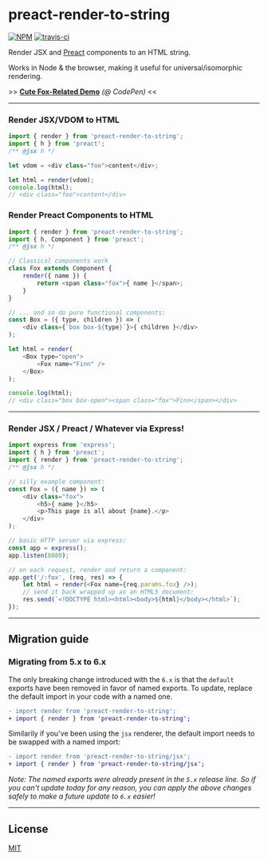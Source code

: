 # preact-render-to-string

[![NPM](http://img.shields.io/npm/v/preact-render-to-string.svg)](https://www.npmjs.com/package/preact-render-to-string)
[![travis-ci](https://travis-ci.org/preactjs/preact-render-to-string.svg)](https://travis-ci.org/preactjs/preact-render-to-string)

Render JSX and [Preact] components to an HTML string.

Works in Node & the browser, making it useful for universal/isomorphic rendering.

\>\> **[Cute Fox-Related Demo](http://codepen.io/developit/pen/dYZqjE?editors=001)** _(@ CodePen)_ <<


---


### Render JSX/VDOM to HTML

```js
import { render } from 'preact-render-to-string';
import { h } from 'preact';
/** @jsx h */

let vdom = <div class="foo">content</div>;

let html = render(vdom);
console.log(html);
// <div class="foo">content</div>
```


### Render Preact Components to HTML

```js
import { render } from 'preact-render-to-string';
import { h, Component } from 'preact';
/** @jsx h */

// Classical components work
class Fox extends Component {
	render({ name }) {
		return <span class="fox">{ name }</span>;
	}
}

// ... and so do pure functional components:
const Box = ({ type, children }) => (
	<div class={`box box-${type}`}>{ children }</div>
);

let html = render(
	<Box type="open">
		<Fox name="Finn" />
	</Box>
);

console.log(html);
// <div class="box box-open"><span class="fox">Finn</span></div>
```


---


### Render JSX / Preact / Whatever via Express!

```js
import express from 'express';
import { h } from 'preact';
import { render } from 'preact-render-to-string';
/** @jsx h */

// silly example component:
const Fox = ({ name }) => (
	<div class="fox">
		<h5>{ name }</h5>
		<p>This page is all about {name}.</p>
	</div>
);

// basic HTTP server via express:
const app = express();
app.listen(8080);

// on each request, render and return a component:
app.get('/:fox', (req, res) => {
	let html = render(<Fox name={req.params.fox} />);
	// send it back wrapped up as an HTML5 document:
	res.send(`<!DOCTYPE html><html><body>${html}</body></html>`);
});
```


---

## Migration guide

### Migrating from 5.x to 6.x

The only breaking change introduced with the `6.x` is that the `default` exports have been removed in favor of named exports. To update, replace the default import in your code with a named one.

```diff
- import render from 'preact-render-to-string';
+ import { render } from 'preact-render-to-string';
```

Similarily if you've been using the `jsx` renderer, the default import needs to be swapped with a named import:

```diff
- import render from 'preact-render-to-string/jsx';
+ import { render } from 'preact-render-to-string/jsx';
```

_Note: The named exports were already present in the `5.x` release line. So if you can't update today for any reason, you can apply the above changes safely to make a future update to `6.x` easier!_

---


## License

[MIT]


[Preact]: https://github.com/developit/preact
[MIT]: http://choosealicense.com/licenses/mit/
